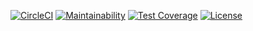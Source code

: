 
[![CircleCI](https://circleci.com/gh/sudachen/go-dnn.svg?style=svg)](https://circleci.com/gh/sudachen/go-dnn)
[![Maintainability](https://api.codeclimate.com/v1/badges/5af58cfe8b9efbe0f29f/maintainability)](https://codeclimate.com/github/sudachen/go-dnn/maintainability)
[![Test Coverage](https://api.codeclimate.com/v1/badges/5af58cfe8b9efbe0f29f/test_coverage)](https://codeclimate.com/github/sudachen/go-dnn/test_coverage)
[![License](https://img.shields.io/badge/License-Apache%202.0-blue.svg)](https://opensource.org/licenses/Apache-2.0)

